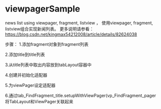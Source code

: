 # viewpagerSample
news list using viewpager, fragment, listview ， 使用viewpager, fragment, listview组合实现新闻列表。
更多说明请参看： https://blog.csdn.net/kingmax54212008/article/details/82624038


步骤：
1.添加fragment对象到fragment列表

2.添加title到title列表

3.从title列表中取出内容放到tabLayout容器中

4.创建并初始化适配器

5.为viewPager设定适配器

6.通过tab_FindFragment_title.setupWithViewPager(vp_FindFragment_pager
将TabLayout和ViewPager关联起来


